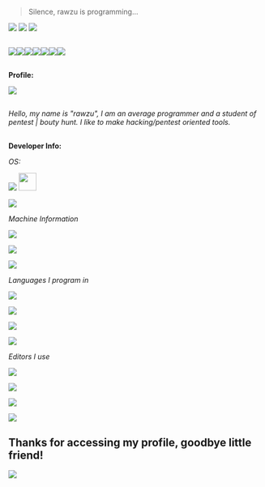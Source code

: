 <img alt="" src="https://c.tenor.com/x0OZJJFjCRQAAAAC/monkey-pissed.gif">

> Silence, rawzu is programming...



<img src="https://readme-typing-svg.herokuapp.com?color=%237759B5&center=true&vCenter=true&lines=Hello%2C+welcome+to+my+github!;Be+a+good+boy+and+give+stars+to+my+projects!;My+name+is+rawzu">

<img src="https://capsule-render.vercel.app/api?type=wave&color=7759b5&height=300&section=header&text=rawzu&fontSize=90&desc=I am a developer! (or trying to be)&animation=fadeIn&fontColor=ac7ed6&descSize=30"/>

<img id="rawzuperfil" src="https://github-stats-alpha.vercel.app/api/?username=rawzusz&cc=000000&tc=7759b5&ic=9c6bff&bc=402773"/>

##

<img src="https://readme-components.vercel.app/api?component=logo&logo=Python&text=false&animation=spin&fill=black&textfill=bface6&"/><img src="https://readme-components.vercel.app/api?component=logo&logo=php&text=false&animation=spin&fill=black&textfill=bface6&"/><img src="https://readme-components.vercel.app/api?component=logo&logo=GNU bash&text=false&animation=spin&fill=black&textfill=bface6&"/><img src="https://readme-components.vercel.app/api?component=logo&logo=tor&text=false&animation=spin&fill=black&textfill=bface6&"/><img src="https://readme-components.vercel.app/api?component=logo&logo=debian&text=false&animation=spin&fill=black&textfill=bface6&"/><img src="https://readme-components.vercel.app/api?component=logo&logo=linux&text=false&animation=spin&fill=black&textfill=bface6&"/><img src="https://readme-components.vercel.app/api?component=logo&logo=javascript&text=false&animation=spin&fill=black&textfill=bface6&"/>



##
**Profile:**


<img src="https://metrics.lecoq.io/rawzusz?template=classic&base.community=0&base.repositories=0&languages=1&languages.limit=8&languages.sections=most-used&languages.colors=github&languages.threshold=0%25&languages.indepth=false&languages.analysis.timeout=15&languages.categories=markup%2C%20programming&languages.recent.categories=markup%2C%20programming&languages.recent.load=300&languages.recent.days=14&config.timezone=UTC">


##
*Hello, my name is "rawzu", I am an average programmer and a student of pentest | bouty hunt.
I like to make hacking/pentest oriented tools.*

##
  
**Developer Info:**

*OS:*
  
<a href="#"><img src="https://img.shields.io/badge/Parrot_OS- 4.11-100000?style=for-the-badge&logo=Linux&logoColor=7759b5&labelColor=212121&color=7759b5"/></a>
<a href="#"><img width="35px" src="https://upload.wikimedia.org/wikipedia/commons/thumb/4/45/Parrot_Logo.png/632px-Parrot_Logo.png"></a>

<a href="#"><img src="https://img.shields.io/badge/Windows_10-For editing and playing-100000?style=for-the-badge&logo=Windows&logoColor=7759b5&labelColor=212121&color=7759b5"/></a>


*Machine Information*

<a href="#"><img src="https://img.shields.io/badge/Dell-OPTIPLEX_7090 [DDR4]-100000?style=for-the-badge&logo=Dell&logoColor=7759b5&labelColor=212121&color=7759b5"/></a>

<a href="#"><img src="https://img.shields.io/badge/RAM-6GB_2x8GB-100000?style=for-the-badge&logo=Dell&logoColor=7759b5&labelColor=212121&color=7759b5"/></a>

<a href="#"><img src="https://img.shields.io/badge/Process-Intel® Core™ i9-100000?style=for-the-badge&logo=Dell&logoColor=7759b5&labelColor=212121&color=7759b5"/></a>


*Languages I program in*

<a href="#"><img src="https://img.shields.io/badge/Python-Medium-100000?style=for-the-badge&logo=Python&logoColor=7759b5&labelColor=212121&color=7759b5"/></a>

<a href="#"><img src="https://img.shields.io/badge/Java_Script-Basic of the Basic-100000?style=for-the-badge&logo=JavaScript&logoColor=7759b5&labelColor=212121&color=7759b5"/></a>

<a href="#"><img src="https://img.shields.io/badge/SHELL/BASH_Script-MEDIUM-100000?style=for-the-badge&logo=GNU bash&logoColor=7759b5&labelColor=212121&color=7759b5"/></a>

<a href="#"><img src="https://img.shields.io/badge/php-For_web development only-100000?style=for-the-badge&logo=PHP&logoColor=7759b5&labelColor=212121&color=7759b5"/></a>

*Editors I use*

<a href="#"><img src="https://img.shields.io/badge/Editor-VIM-100000?style=for-the-badge&logo=VIM&logoColor=7759b5&labelColor=212121&color=7759b5"/></a>

<a href="#"><img src="https://img.shields.io/badge/Editor-Sublime_Text-100000?style=for-the-badge&logo=Sublime Text&logoColor=7759b5&labelColor=212121&color=7759b5"/></a>

<a href="#"><img src="https://img.shields.io/badge/Editor-Neovim-100000?style=for-the-badge&logo=Neovim&logoColor=7759b5&labelColor=212121&color=7759b5"/></a>

<a href="#"><img src="https://img.shields.io/badge/Editor-PyCharm-100000?style=for-the-badge&logo=PyCharm&logoColor=7759b5&labelColor=212121&color=7759b5"/></a>

##

## Thanks for accessing my profile, goodbye little friend!

<img src="https://c.tenor.com/mxmuYq0f6YcAAAAC/bye-bye-senpai-anime-smile.gif">

